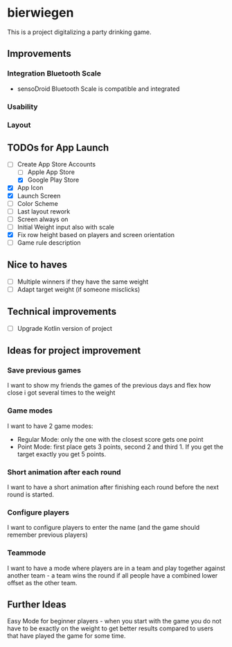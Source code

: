 # bierwiegen

This is a project digitalizing a party drinking game. 

## Improvements

### Integration Bluetooth Scale
- sensoDroid Bluetooth Scale is compatible and integrated

### Usability

### Layout

## TODOs for App Launch
- [ ] Create App Store Accounts
  - [ ] Apple App Store
  - [x] Google Play Store

- [x] App Icon
- [x] Launch Screen
- [ ] Color Scheme
- [ ] Last layout rework
- [ ] Screen always on
- [ ] Initial Weight input also with scale
- [x] Fix row height based on players and screen orientation
- [ ] Game rule description

## Nice to haves
- [ ] Multiple winners if they have the same weight
- [ ] Adapt target weight (if someone misclicks)

## Technical improvements
- [ ] Upgrade Kotlin version of project

## Ideas for project improvement

### Save previous games
I want to show my friends the games of the previous days and flex how close
i got several times to the weight

### Game modes
I want to have 2 game modes:
- Regular Mode: only the one with the closest score gets one point
- Point Mode: first place gets 3 points, second 2 and third 1. If you get the target 
  exactly you get 5 points.

### Short animation after each round
I want to have a short animation after finishing each round before the next round is
started.

### Configure players
I want to configure players to enter the name (and the game should remember previous players)

### Teammode
I want to have a mode where players are in a team and play together against another team - a 
team wins the round if all people have a combined lower offset as the other team.


## Further Ideas
Easy Mode for beginner players - when you start with the game you do not have to be exactly on 
the weight to get better results compared to users that have played the game for some time.
